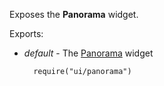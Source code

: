 Exposes the **Panorama** widget.

Exports:

- *default* - The [Panorama](/api-reference/10%20UI%20Widgets/dxPanorama '/Documentation/ApiReference/UI_Widgets/dxPanorama/') widget

        require("ui/panorama")

